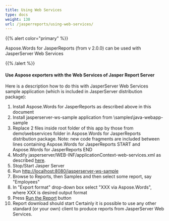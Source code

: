 ```yaml
---
title: Using Web Services
type: docs
weight: 130
url: /jasperreports/using-web-services/
---
```


{{% alert color="primary" %}} 

Aspose.Words for JasperReports (from v 2.0.0) can be used with JasperServer Web Services

{{% /alert %}} 
#### **Use Aspose exporters with the Web Services of Jasper Report Server**
Here is a description how to do this with JasperServer Web Services sample application (which is included in JasperServer distribution package):

1. Install Aspose.Words for JasperReports as described above in this document
1. Install jasperserver-ws-sample application from <Jasper Server>\samples\java-webapp-sample
1. Replace 2 files inside root folder of this app by those from demo\webservices folder in Aspose.Words for JasperReports distribution package. Note: new code fragments are included between lines containing Aspose.Words for JasperReports START and Aspose.Words for JasperReports END
1. Modify jasperserver/WEB-INF/applicationContext-web-services.xml as described [here](https://docs.aspose.com/words/jasperreports/installation/).
1. Stop/Start Jasper Server
1. Run <http://localhost:8080/jasperserver-ws-sample>
1. Browse to Reports, then Samples and then select some report, say "Employees"
1. In "Export format" drop-down box select "XXX via Aspose.Words", where XXX is desired output format
1. Press [Run the Report](/pages/createpage.action?spaceKey=wordsjasperreports&title=Run+the+Report&linkCreation=true&fromPageId=4194346) button
1. Report download should start
   Certainly it is possible to use any other standard (or your own) client to produce reports from JasperServer Web Services.
